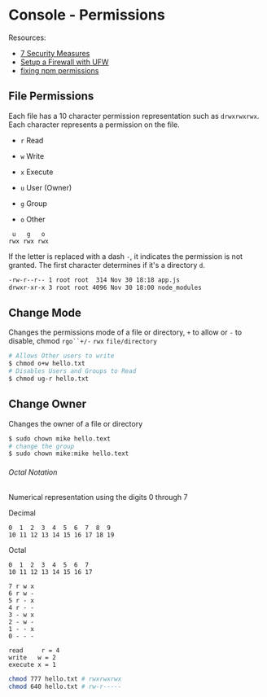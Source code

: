 # Console - Permissions

Resources:
- [7 Security Measures](https://www.digitalocean.com/community/tutorials/7-security-measures-to-protect-your-servers?utm_source=Customerio&utm_medium=Email_Internal&utm_campaign=Email_UbuntuDistroNginxWelcome)
- [Setup a Firewall with UFW](https://www.digitalocean.com/community/tutorials/how-to-setup-a-firewall-with-ufw-on-an-ubuntu-and-debian-cloud-server)
- [fixing npm permissions](https://docs.npmjs.com/getting-started/fixing-npm-permissions)



## File Permissions
Each file has a 10 character permission representation such as `drwxrwxrwx`. Each character represents a permission on the file.

- `r` Read
- `w` Write
- `x` Execute

- `u` User (Owner)
- `g` Group
- `o` Other

```
 u   g   o
rwx rwx rwx
```
If the letter is replaced with a dash `-`, it indicates the permission is not granted. The first character determines if it's a directory `d`.
```sh
-rw-r--r-- 1 root root  314 Nov 30 18:18 app.js
drwxr-xr-x 3 root root 4096 Nov 30 18:00 node_modules
```

## Change Mode
Changes the permissions mode of a file or directory, `+` to allow or `-` to disable, chmod `rgo``+/-` `rwx` `file/directory`

```sh
# Allows Other users to write
$ chmod o+w hello.txt
# Disables Users and Groups to Read
$ chmod ug-r hello.txt
```

## Change Owner
Changes the owner of a file or directory

```sh
$ sudo chown mike hello.text
# change the group
$ sudo chown mike:mike hello.text
```


###### Octal Notation
Numerical representation using the digits 0 through 7

Decimal
```
0  1  2  3  4  5  6  7  8  9
10 11 12 13 14 15 16 17 18 19
```
Octal
```
0  1  2  3  4  5  6  7
10 11 12 13 14 15 16 17
```
```
7 r w x
6 r w -
5 r - x
4 r - -
3 - w x  
2 - w -
1 - - x
0 - - -
```
```
read     r = 4
write   w = 2
execute x = 1
```
```sh
chmod 777 hello.txt # rwxrwxrwx
chmod 640 hello.txt # rw-r-----
```
